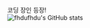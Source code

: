 코딩 장인 등장!  
![fhdufhdu's GitHub stats](https://github-readme-stats.vercel.app/api?username=fhdufhdu&show_icons=true&theme=radical)






